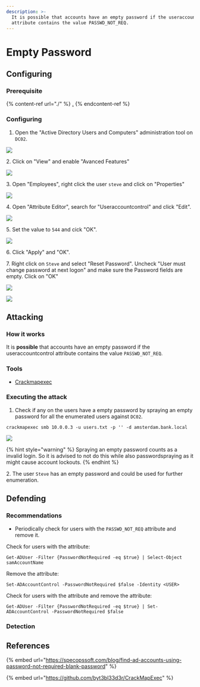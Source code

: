 ```yaml
---
description: >-
  It is possible that accounts have an empty password if the useraccountcontrol
  attribute contains the value PASSWD_NOT_REQ.
---
```


# Empty Password

## Configuring

### Prerequisite&#x20;

{% content-ref url="./" %}
[.](./)
{% endcontent-ref %}

### Configuring

1. Open the "Active Directory Users and Computers" administration tool on `DC02`.

![](<../../../.gitbook/assets/image (5) (1) (1).png>)

2\. Click on "View" and enable "Avanced Features"

![](<../../../.gitbook/assets/image (22) (1).png>)

3\. Open "Employees", right click the user `steve` and click on "Properties"

![](<../../../.gitbook/assets/image (15) (1).png>)

4\. Open "Attribute Editor", search for "Useraccountcontrol" and click "Edit".

![](<../../../.gitbook/assets/image (16).png>)

5\. Set the value to `544` and cick "OK".

![](<../../../.gitbook/assets/image (14) (1).png>)

6\. Click "Apply" and "OK".

7\. Right click on `Steve` and select "Reset Password". Uncheck "User must change password at next logon" and make sure the Password fields are empty. Click on "OK"

![](<../../../.gitbook/assets/image (64) (1) (1) (1) (1) (1).png>)

![](<../../../.gitbook/assets/image (66) (1).png>)

## Attacking

### How it works

It is **possible** that accounts have an empty password if the useraccountcontrol attribute contains the value `PASSWD_NOT_REQ`.

### Tools

* [Crackmapexec](https://github.com/byt3bl33d3r/CrackMapExec)

### Executing the attack

1. Check if any on the users have a empty password by spraying an empty password for all the enumerated users against `DC02`.

```
crackmapexec smb 10.0.0.3 -u users.txt -p '' -d amsterdam.bank.local
```

![](<../../../.gitbook/assets/image (62) (1).png>)

{% hint style="warning" %}
Spraying an empty password counts as a invalid login. So it is advised to not do this while also passwordspraying as it might cause account lockouts.
{% endhint %}

2\. The user `Steve` has an empty password and could be used for further enumeration.

## Defending

### Recommendations

* Periodically check for users with the `PASSWD_NOT_REQ` attribute and remove it.

Check for users with the attribute:

```
Get-ADUser -Filter {PasswordNotRequired -eq $true} | Select-Object samAccountName
```

Remove the attribute:

```
Set-ADAccountControl -PasswordNotRequired $false -Identity <USER>
```

Check for users with the attribute and remove the attribute:

```
Get-ADUser -Filter {PasswordNotRequired -eq $true} | Set-ADAccountControl -PasswordNotRequired $false
```

### Detection





## References

{% embed url="https://specopssoft.com/blog/find-ad-accounts-using-password-not-required-blank-password" %}

{% embed url="https://github.com/byt3bl33d3r/CrackMapExec" %}
